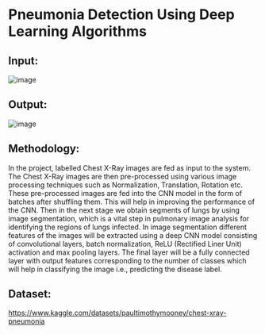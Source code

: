 # Pneumonia Detection Using Deep Learning Algorithms

## Input:

![image](https://user-images.githubusercontent.com/93869586/180639168-bb03a0b2-1505-45b0-a546-d3748ec6d770.png)


## Output:

![image](https://user-images.githubusercontent.com/93869586/180639130-3293a260-e168-45f4-b24f-7a781979d368.png)


## Methodology:

In the project, labelled Chest X-Ray images are fed as input to the system. The
Chest X-Ray images are then pre-processed using various image processing techniques such as Normalization, Translation, Rotation etc. These pre-processed images are fed into the CNN model in the form of batches after shuffling them. This
will help in improving the performance of the CNN. Then in the next stage we
obtain segments of lungs by using image segmentation, which is a vital step in
pulmonary image analysis for identifying the regions of lungs infected. In image segmentation different features of the images will be extracted using a deep
CNN model consisting of convolutional layers, batch normalization, ReLU (Rectified Liner Unit) activation and max pooling layers. The final layer will be a fully
connected layer with output features corresponding to the number of classes which
will help in classifying the image i.e., predicting the disease label.

## Dataset:

https://www.kaggle.com/datasets/paultimothymooney/chest-xray-pneumonia

